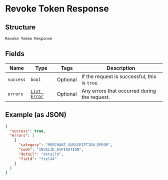 
# Revoke Token Response

## Structure

`Revoke Token Response`

## Fields

| Name | Type | Tags | Description |
|  --- | --- | --- | --- |
| `success` | `bool` | Optional | If the request is successful, this is `true`. |
| `errors` | [`List Error`](../../doc/models/error.md) | Optional | Any errors that occurred during the request. |

## Example (as JSON)

```json
{
  "success": true,
  "errors": [
    {
      "category": "MERCHANT_SUBSCRIPTION_ERROR",
      "code": "INVALID_EXPIRATION",
      "detail": "detail6",
      "field": "field4"
    }
  ]
}
```

